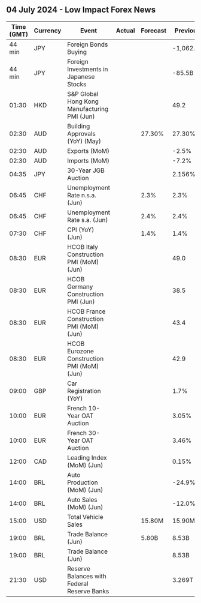 ## 04 July 2024 - Low Impact Forex News

| Time (GMT) | Currency | Event | Actual | Forecast | Previous |
|------|----------|-------|--------|----------|----------|
| 44 min | JPY | Foreign Bonds Buying |  |  | -1,062.0B |
| 44 min | JPY | Foreign Investments in Japanese Stocks |  |  | -85.5B |
| 01:30 | HKD | S&P Global Hong Kong Manufacturing PMI (Jun) |  |  | 49.2 |
| 02:30 | AUD | Building Approvals (YoY) (May) |  | 27.30% | 27.30% |
| 02:30 | AUD | Exports (MoM) |  |  | -2.5% |
| 02:30 | AUD | Imports (MoM) |  |  | -7.2% |
| 04:35 | JPY | 30-Year JGB Auction |  |  | 2.156% |
| 06:45 | CHF | Unemployment Rate n.s.a. (Jun) |  | 2.3% | 2.3% |
| 06:45 | CHF | Unemployment Rate s.a. (Jun) |  | 2.4% | 2.4% |
| 07:30 | CHF | CPI (YoY) (Jun) |  | 1.4% | 1.4% |
| 08:30 | EUR | HCOB Italy Construction PMI (MoM) (Jun) |  |  | 49.0 |
| 08:30 | EUR | HCOB Germany Construction PMI (Jun) |  |  | 38.5 |
| 08:30 | EUR | HCOB France Construction PMI (MoM) (Jun) |  |  | 43.4 |
| 08:30 | EUR | HCOB Eurozone Construction PMI (MoM) (Jun) |  |  | 42.9 |
| 09:00 | GBP | Car Registration (YoY) |  |  | 1.7% |
| 10:00 | EUR | French 10-Year OAT Auction |  |  | 3.05% |
| 10:00 | EUR | French 30-Year OAT Auction |  |  | 3.46% |
| 12:00 | CAD | Leading Index (MoM) (Jun) |  |  | 0.15% |
| 14:00 | BRL | Auto Production (MoM) (Jun) |  |  | -24.9% |
| 14:00 | BRL | Auto Sales (MoM) (Jun) |  |  | -12.0% |
| 15:00 | USD | Total Vehicle Sales |  | 15.80M | 15.90M |
| 19:00 | BRL | Trade Balance (Jun) |  | 5.80B | 8.53B |
| 19:00 | BRL | Trade Balance (Jun) |  |  | 8.53B |
| 21:30 | USD | Reserve Balances with Federal Reserve Banks |  |  | 3.269T |
